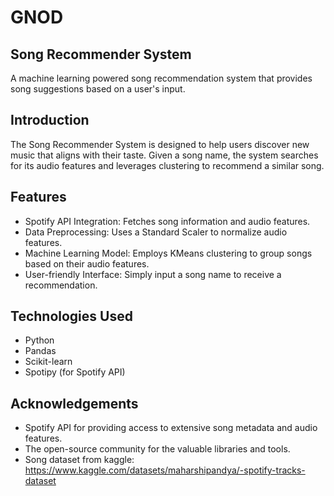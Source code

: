 # GNOD

## Song Recommender System

A machine learning powered song recommendation system that provides song suggestions based on a user's input.

## Introduction

The Song Recommender System is designed to help users discover new music that aligns with their taste. Given a song name, the system searches for its audio features and leverages clustering to recommend a similar song.

## Features

- Spotify API Integration: Fetches song information and audio features.
- Data Preprocessing: Uses a Standard Scaler to normalize audio features.
- Machine Learning Model: Employs KMeans clustering to group songs based on their audio features.
- User-friendly Interface: Simply input a song name to receive a recommendation.

## Technologies Used

- Python
- Pandas
- Scikit-learn
- Spotipy (for Spotify API)

## Acknowledgements

- Spotify API for providing access to extensive song metadata and audio features.
- The open-source community for the valuable libraries and tools.
- Song dataset from kaggle:
	https://www.kaggle.com/datasets/maharshipandya/-spotify-tracks-dataset
